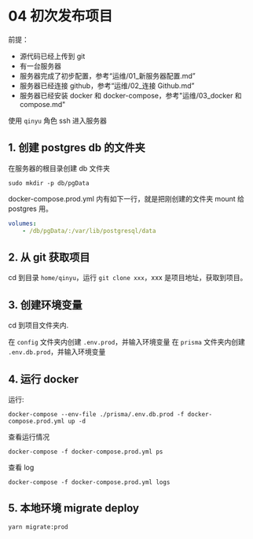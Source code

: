 # 04 初次发布项目

前提：

-   源代码已经上传到 git
-   有一台服务器
-   服务器完成了初步配置，参考“运维/01\_新服务器配置.md”
-   服务器已经连接 github，参考“运维/02\_连接 Github.md”
-   服务器已经安装 docker 和 docker-compose，参考"运维/03_docker 和 compose.md"

使用 `qinyu` 角色 ssh 进入服务器

## 1. 创建 postgres db 的文件夹

在服务器的根目录创建 db 文件夹

```
sudo mkdir -p db/pgData
```

docker-compose.prod.yml 内有如下一行，就是把刚创建的文件夹 mount 给 postgres 用。

```yml
volumes:
    - /db/pgData/:/var/lib/postgresql/data
```

## 2. 从 git 获取项目

cd 到目录 `home/qinyu`，运行 `git clone xxx`，xxx 是项目地址，获取到项目。

## 3. 创建环境变量

cd 到项目文件夹内.

在 `config` 文件夹内创建 `.env.prod`，并输入环境变量
在 `prisma` 文件夹内创建 `.env.db.prod`，并输入环境变量

## 4. 运行 docker

运行:

```
docker-compose --env-file ./prisma/.env.db.prod -f docker-compose.prod.yml up -d
```

查看运行情况

```
docker-compose -f docker-compose.prod.yml ps
```

查看 log

```
docker-compose -f docker-compose.prod.yml logs
```

## 5. 本地环境 migrate deploy

```
yarn migrate:prod
```
